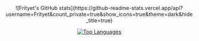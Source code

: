 <center>
![Frityet's GitHub stats](https://github-readme-stats.vercel.app/api?username=Frityet&count_private=true&show_icons=true&theme=dark&hide_title=true) 

[![Top Languages](https://github-readme-stats.vercel.app/api/top-langs/?username=Frityet&exclude_repo=frityet.github.io)](https://github.com/anuraghazra/github-readme-stats)


</center>
